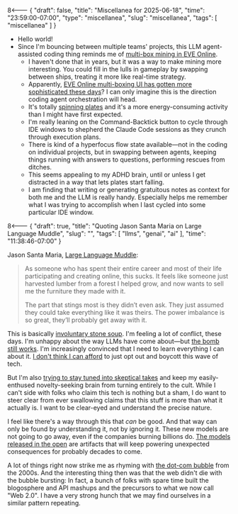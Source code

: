 8<--- { "draft": false, "title": "Miscellanea for 2025-06-18", "time": "23:59:00-07:00", "type": "miscellanea", "slug": "miscellanea", "tags": [ "miscellanea" ] }

- Hello world!
- Since I'm bouncing between multiple teams' projects, this LLM agent-assisted coding thing reminds me of [multi-box mining in EVE Online](https://wiki.eveuniversity.org/Mining#Dual_account_mining).
	- I haven't done that in years, but it was a way to make mining more interesting. You could fill in the lulls in gameplay by swapping between ships, treating it more like real-time strategy.
	- Apparently, [EVE Online multi-boxing UI has gotten more sophisticated these days](https://www.youtube.com/shorts/ijoXyVTv83Q)? I can only imagine this is the direction coding agent orchestration will head.
	- It's totally [spinning plates](https://en.wikipedia.org/wiki/Plate_spinning) and it's a more energy-consuming activity than I might have first expected.
	- I'm really leaning on the Command-Backtick button to cycle through IDE windows to shepherd the Claude Code sessions as they crunch through execution plans.
	- There is kind of a hyperfocus flow state available—not in the coding on individual projects, but in swapping between agents, keeping things running with answers to questions, performing rescues from ditches.
	- This seems appealing to my ADHD brain, until or unless I get distracted in a way that lets plates start falling.
	- I am finding that writing or generating gratuitous notes as context for both me and the LLM is really handy. Especially helps me remember what I was trying to accomplish when I last cycled into some particular IDE window.

8<--- { "draft": true, "title": "Quoting Jason Santa Maria on Large Language Muddle", "slug": "", "tags": [ "llms", "genai", "ai" ], "time": "11:38:46-07:00" }

Jason Santa Maria, [Large Language Muddle](https://jasonsantamaria.com/blog/large-language-muddle):

> As someone who has spent their entire career and most of their life participating and creating online, this sucks. It feels like someone just harvested lumber from a forest I helped grow, and now wants to sell me the furniture they made with it.
> 
> The part that stings most is they didn’t even ask. They just assumed they could take everything like it was theirs. The power imbalance is so great, they’ll probably get away with it. 

This is basically [involuntary stone soup](https://blog.lmorchard.com/2025/05/27/involuntary-stone-soup-ai/). I'm feeling a lot of conflict, these days. I'm unhappy about the way LLMs have come about—but [the bomb still works](https://blog.lmorchard.com/2025/06/02/the-bomb-still-works/). I'm increasingly convinced that I need to learn everything I can about it. [I don't think I can afford](https://blog.lmorchard.com/2025/05/20/minimum-viable-human-career/) to just opt out and boycott this wave of tech.

But I'm also [trying to stay tuned into skeptical takes](https://blog.lmorchard.com/2025/06/11/codegen-enthusiasm/) and keep my easily-enthused novelty-seeking brain from turning entirely to the cult. While I can't side with folks who claim this tech is nothing but a sham, I do want to steer clear from ever swallowing claims that this stuff is more than what it actually is. I want to be clear-eyed and understand the precise nature.

I feel like there's a way through this that *can* be good. And that way can only be found by understanding it, not by ignoring it. These new models are not going to go away, even if the companies burning billions do. [The models released in the open](https://huggingface.co/) are artifacts that will keep powering unexpected consequences for probably decades to come.

A lot of things right now strike me as rhyming with [the dot-com bubble](https://en.wikipedia.org/wiki/Dot-com_bubble) from the 2000s. And the interesting thing then was that the web didn't die with the bubble bursting: In fact, a bunch of folks with spare time built the blogosphere and API mashups and the precursors to what we now call "Web 2.0". I have a very strong hunch that we may find ourselves in a similar pattern repeating.
